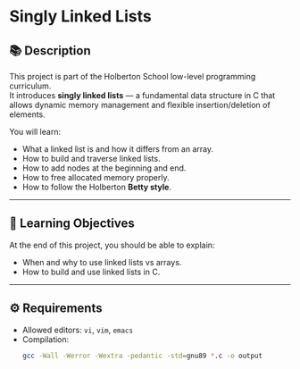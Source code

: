 # Singly Linked Lists

## 📚 Description
This project is part of the Holberton School low-level programming curriculum.  
It introduces **singly linked lists** — a fundamental data structure in C that allows dynamic memory management and flexible insertion/deletion of elements.

You will learn:
- What a linked list is and how it differs from an array.
- How to build and traverse linked lists.
- How to add nodes at the beginning and end.
- How to free allocated memory properly.
- How to follow the Holberton **Betty style**.

---

## 🧠 Learning Objectives

At the end of this project, you should be able to explain:
- When and why to use linked lists vs arrays.
- How to build and use linked lists in C.

---

## ⚙️ Requirements

- Allowed editors: `vi`, `vim`, `emacs`
- Compilation:  
  ```bash
  gcc -Wall -Werror -Wextra -pedantic -std=gnu89 *.c -o output
